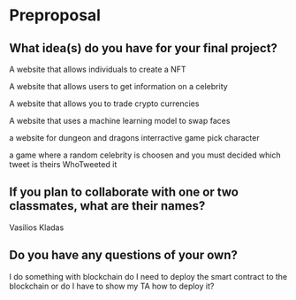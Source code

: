 # Preproposal

## What idea(s) do you have for your final project?

A website that allows individuals to create a NFT

A website that allows users to get information on a celebrity 

A website that allows you to trade crypto currencies 

A website that uses a machine learning model to swap faces

a website for dungeon and dragons interractive game
    pick character

a game where a random celebrity is choosen and you must decided which tweet is theirs WhoTweeted it

## If you plan to collaborate with one or two classmates, what are their names?

Vasilios Kladas

## Do you have any questions of your own?

I do something with blockchain do I need to deploy the smart contract to the blockchain or do I have to show my TA how to deploy it?
